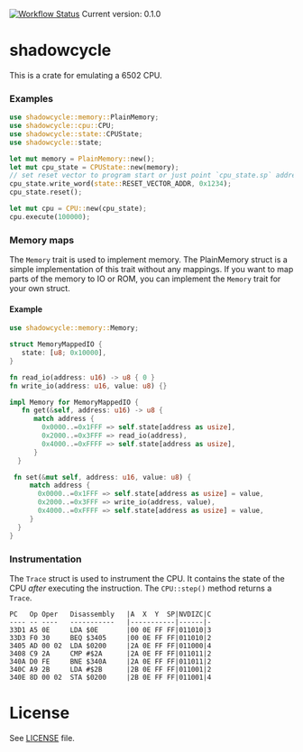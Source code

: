 [![Workflow Status](https://github.com/jukeks/shadowcycle/workflows/main/badge.svg)](https://github.com/jukeks/shadowcycle/actions?query=workflow%3A%22main%22)
Current version: 0.1.0

# shadowcycle

This is a crate for emulating a 6502 CPU.

### Examples
```rust
use shadowcycle::memory::PlainMemory;
use shadowcycle::cpu::CPU;
use shadowcycle::state::CPUState;
use shadowcycle::state;

let mut memory = PlainMemory::new();
let mut cpu_state = CPUState::new(memory);
// set reset vector to program start or just point `cpu_state.sp` address
cpu_state.write_word(state::RESET_VECTOR_ADDR, 0x1234);
cpu_state.reset();

let mut cpu = CPU::new(cpu_state);
cpu.execute(100000);
```

### Memory maps
The `Memory` trait is used to implement memory. The PlainMemory struct is a
simple implementation of this trait without any mappings. If you want to map
parts of the memory to IO or ROM, you can implement the `Memory` trait for
your own struct.

#### Example

```rust
use shadowcycle::memory::Memory;

struct MemoryMappedIO {
   state: [u8; 0x10000],
}

fn read_io(address: u16) -> u8 { 0 }
fn write_io(address: u16, value: u8) {}

impl Memory for MemoryMappedIO {
   fn get(&self, address: u16) -> u8 {
      match address {
        0x0000..=0x1FFF => self.state[address as usize],
        0x2000..=0x3FFF => read_io(address),
        0x4000..=0xFFFF => self.state[address as usize],
      }
  }

 fn set(&mut self, address: u16, value: u8) {
     match address {
       0x0000..=0x1FFF => self.state[address as usize] = value,
       0x2000..=0x3FFF => write_io(address, value),
       0x4000..=0xFFFF => self.state[address as usize] = value,
     }
  }
}
```

### Instrumentation
The `Trace` struct is used to instrument the CPU. It contains the state of
the CPU _after_ executing the instruction. The `CPU::step()` method returns
a `Trace`.

```
PC   Op Oper   Disassembly   |A  X  Y  SP|NVDIZC|C
---- -- ----   -----------   |-----------|------|-
33D1 A5 0E     LDA $0E       |00 0E FF FF|011010|3
33D3 F0 30     BEQ $3405     |00 0E FF FF|011010|2
3405 AD 00 02  LDA $0200     |2A 0E FF FF|011000|4
3408 C9 2A     CMP #$2A      |2A 0E FF FF|011011|2
340A D0 FE     BNE $340A     |2A 0E FF FF|011011|2
340C A9 2B     LDA #$2B      |2B 0E FF FF|011001|2
340E 8D 00 02  STA $0200     |2B 0E FF FF|011001|4
```

# License
See [LICENSE](LICENSE) file.
